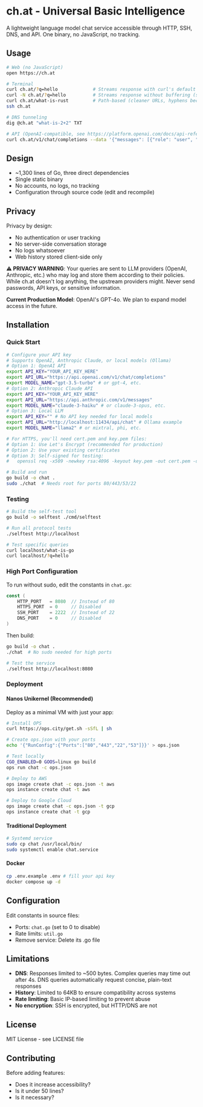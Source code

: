 # ch.at - Universal Basic Intelligence

A lightweight language model chat service accessible through HTTP, SSH, DNS, and API. One binary, no JavaScript, no tracking.

## Usage

```bash
# Web (no JavaScript)
open https://ch.at

# Terminal
curl ch.at/?q=hello             # Streams response with curl's default buffering
curl -N ch.at/?q=hello          # Streams response without buffering (smoother)
curl ch.at/what-is-rust         # Path-based (cleaner URLs, hyphens become spaces)
ssh ch.at

# DNS tunneling
dig @ch.at "what-is-2+2" TXT

# API (OpenAI-compatible, see https://platform.openai.com/docs/api-reference/chat/create)
curl ch.at/v1/chat/completions --data '{"messages": [{"role": "user", "content": "What is curl? Be brief."}]}'
```

## Design

- ~1,300 lines of Go, three direct dependencies
- Single static binary
- No accounts, no logs, no tracking
- Configuration through source code (edit and recompile)


## Privacy

Privacy by design:

- No authentication or user tracking
- No server-side conversation storage
- No logs whatsoever
- Web history stored client-side only

**⚠️ PRIVACY WARNING**: Your queries are sent to LLM providers (OpenAI, Anthropic, etc.) who may log and store them according to their policies. While ch.at doesn't log anything, the upstream providers might. Never send passwords, API keys, or sensitive information.

**Current Production Model**: OpenAI's GPT-4o. We plan to expand model access in the future.

## Installation

### Quick Start

```bash
# Configure your API key
# Supports OpenAI, Anthropic Claude, or local models (Ollama)
# Option 1: OpenAI API
export API_KEY="YOUR_API_KEY_HERE"
export API_URL="https://api.openai.com/v1/chat/completions"
export MODEL_NAME="gpt-3.5-turbo" # or gpt-4, etc.
# Option 2: Anthropic Claude API 
export API_KEY="YOUR_API_KEY_HERE"
export API_URL="https://api.anthropic.com/v1/messages"
export MODEL_NAME="claude-3-haiku" # or claude-3-opus, etc.
# Option 3: Local LLM 
export API_KEY="" # No API key needed for local models
export API_URL="http://localhost:11434/api/chat" # Ollama example
export MODEL_NAME="llama2" # or mixtral, phi, etc.

# For HTTPS, you'll need cert.pem and key.pem files:
# Option 1: Use Let's Encrypt (recommended for production)
# Option 2: Use your existing certificates
# Option 3: Self-signed for testing:
#   openssl req -x509 -newkey rsa:4096 -keyout key.pem -out cert.pem -days 365 -nodes

# Build and run
go build -o chat .
sudo ./chat  # Needs root for ports 80/443/53/22
```

### Testing

```bash
# Build the self-test tool
go build -o selftest ./cmd/selftest

# Run all protocol tests
./selftest http://localhost

# Test specific queries
curl localhost/what-is-go
curl localhost/?q=hello
```

### High Port Configuration

To run without sudo, edit the constants in `chat.go`:

```go
const (
    HTTP_PORT   = 8080  // Instead of 80
    HTTPS_PORT  = 0     // Disabled
    SSH_PORT    = 2222  // Instead of 22
    DNS_PORT    = 0     // Disabled
)
```

Then build:
```bash
go build -o chat .
./chat  # No sudo needed for high ports

# Test the service
./selftest http://localhost:8080
```

### Deployment

#### Nanos Unikernel (Recommended)

Deploy as a minimal VM with just your app:

```bash
# Install OPS
curl https://ops.city/get.sh -sSfL | sh

# Create ops.json with your ports
echo '{"RunConfig":{"Ports":["80","443","22","53"]}}' > ops.json

# Test locally
CGO_ENABLED=0 GOOS=linux go build
ops run chat -c ops.json

# Deploy to AWS
ops image create chat -c ops.json -t aws
ops instance create chat -t aws

# Deploy to Google Cloud
ops image create chat -c ops.json -t gcp
ops instance create chat -t gcp
```

#### Traditional Deployment

```bash
# Systemd service
sudo cp chat /usr/local/bin/
sudo systemctl enable chat.service
```

#### Docker

```sh
cp .env.example .env # fill your api key
docker compose up -d
```

## Configuration

Edit constants in source files:
- Ports: `chat.go` (set to 0 to disable)
- Rate limits: `util.go`
- Remove service: Delete its .go file

## Limitations

- **DNS**: Responses limited to ~500 bytes. Complex queries may time out after 4s. DNS queries automatically request concise, plain-text responses
- **History**: Limited to 64KB to ensure compatibility across systems
- **Rate limiting**: Basic IP-based limiting to prevent abuse
- **No encryption**: SSH is encrypted, but HTTP/DNS are not

## License

MIT License - see LICENSE file

## Contributing

Before adding features:
- Does it increase accessibility?
- Is it under 50 lines?
- Is it necessary?

